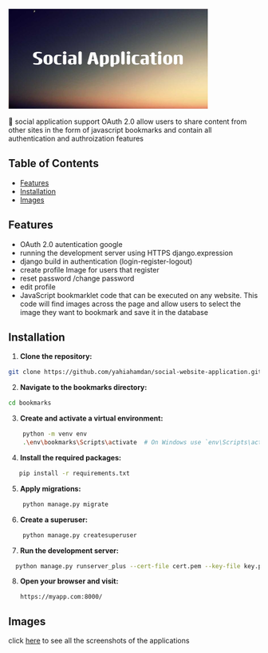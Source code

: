 ![Social  application](screenshots/social.png)

 :brain: social application support OAuth 2.0 allow users to share content from other sites in the form of 
 javascript bookmarks  and contain all authentication and authroization features 
## Table of Contents 
- [Features](#features)
- [Installation](#installation)
- [Images](#images)

## Features
* OAuth 2.0 autentication google
* running the development server using HTTPS django.expression
* django build in authentication (login-register-logout)
* create profile Image for users that register 
* reset password /change password
* edit profile 
* JavaScript bookmarklet code that can be executed on any website. This code will find images
across the page and allow users to select the image they want to bookmark and save it in the database 

## Installation
1. **Clone the repository:**
```bash
git clone https://github.com/yahiahamdan/social-website-application.git
```
2. **Navigate to the bookmarks directory:**
```bash
cd bookmarks
```  
3. **Create and activate a virtual environment:**
```bash
    python -m venv env
    .\env\bookmarks\Scripts\activate  # On Windows use `env\Scripts\activate`
 ```
4. **Install the required packages:**
 ```bash
    pip install -r requirements.txt
 ```

5. **Apply migrations:**
```bash
    python manage.py migrate
```
6. **Create a superuser:**
```bash
    python manage.py createsuperuser
```
7. **Run the development server:**
```bash
  python manage.py runserver_plus --cert-file cert.pem --key-file key.pem
```

8. **Open your browser and visit:**
    ```
    https://myapp.com:8000/
    ```
## Images
click [here](./screenshots/) to see all the screenshots of the applications